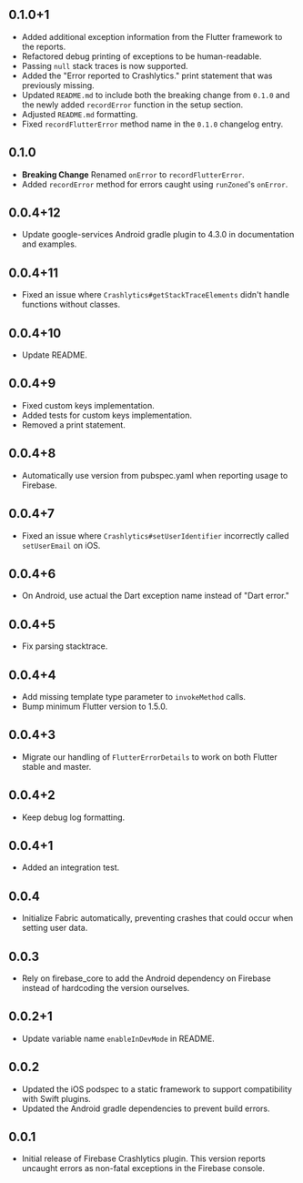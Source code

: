 ## 0.1.0+1

* Added additional exception information from the Flutter framework to the reports.
* Refactored debug printing of exceptions to be human-readable.
* Passing `null` stack traces is now supported.
* Added the "Error reported to Crashlytics." print statement that was previously missing.
* Updated `README.md` to include both the breaking change from `0.1.0` and the newly added
  `recordError` function in the setup section.
* Adjusted `README.md` formatting.
* Fixed `recordFlutterError` method name in the `0.1.0` changelog entry.

## 0.1.0

* **Breaking Change** Renamed `onError` to `recordFlutterError`.
* Added `recordError` method for errors caught using `runZoned`'s `onError`.

## 0.0.4+12

* Update google-services Android gradle plugin to 4.3.0 in documentation and examples.

## 0.0.4+11

* Fixed an issue where `Crashlytics#getStackTraceElements` didn't handle functions without classes.

## 0.0.4+10

* Update README.

## 0.0.4+9

* Fixed custom keys implementation.
* Added tests for custom keys implementation.
* Removed a print statement.

## 0.0.4+8

* Automatically use version from pubspec.yaml when reporting usage to Firebase.

## 0.0.4+7

* Fixed an issue where `Crashlytics#setUserIdentifier` incorrectly called `setUserEmail` on iOS.

## 0.0.4+6

* On Android, use actual the Dart exception name instead of "Dart error."

## 0.0.4+5

* Fix parsing stacktrace.

## 0.0.4+4

* Add missing template type parameter to `invokeMethod` calls.
* Bump minimum Flutter version to 1.5.0.

## 0.0.4+3

* Migrate our handling of `FlutterErrorDetails` to work on both Flutter stable
  and master.

## 0.0.4+2

* Keep debug log formatting.

## 0.0.4+1

* Added an integration test.

## 0.0.4

* Initialize Fabric automatically, preventing crashes that could occur when setting user data.

## 0.0.3

* Rely on firebase_core to add the Android dependency on Firebase instead of hardcoding the version ourselves.

## 0.0.2+1

* Update variable name `enableInDevMode` in README.

## 0.0.2

* Updated the iOS podspec to a static framework to support compatibility with Swift plugins.
* Updated the Android gradle dependencies to prevent build errors.

## 0.0.1

* Initial release of Firebase Crashlytics plugin.
This version reports uncaught errors as non-fatal exceptions in the
Firebase console.
